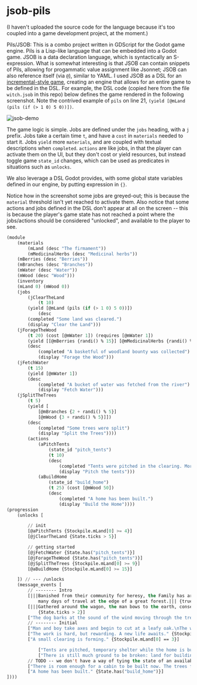 # jsob-pils

(I haven't uploaded the source code for the language because it's too coupled into a game development project, at the moment.) 

Pils/JSOB: This is a combo project written in GDScript for the Godot game engine. Pils is a Lisp-like language that can be embedded into a Godot game. JSOB is a data declaration language, which is syntactically an S-expression. What is somewhat interesting is that JSOB can contain snippets of Pils, allowing for progammatic value assignment like Jsonnet; JSOB can also reference itself (via `@`), similar to YAML. I used JSOB as a DSL for an [incremental-style game](https://en.wikipedia.org/wiki/Incremental_game]), creating an engine that allows for an entire game to be defined in the DSL. For example, the DSL code (copied here from the file `witch.jsob` in this repo) below defines the game rendered in the following screenshot. Note the contrived example of `pils` on line 21, `(yield [@mLand (pils (if (> 1 0) 5 0))])`.


![jsob-demo](https://github.com/apsz3/jsob-pils/assets/62445385/f0ae96d3-6d98-44e6-8f9c-95f5f6132ff2)

The game logic is simple. Jobs are defined under the `jobs` heading, with a `j` prefix. Jobs take a certain time `t`, and have a `cost` in `materials` needed to start it. Jobs `yield` more `materials`, and are coupled with textual descriptions when `completed`. `actions` are like jobs, in that the player can activate them on the UI, but they don't cost or yield resources, but instead toggle game `state_id` changes, which can be used as predicates in situations such as `unlocks`.  

We also leverage a DSL Godot provides, with some global state variables defined in our engine, by putting expression in `{}`. 

Notice how in the screenshot some jobs are greyed-out; this is because the `material` threshold isn't yet reached to activate them. Also notice that some actions and jobs defined in the DSL don't appear at all on the screen -- this is because the player's game state has not reached a point where the jobs/actions should be considered "unlocked", and available to the player to see.

```lisp
(module
    (materials
        (mLand (desc "The firmament"))
        (mMedicinalHerbs (desc "Medicinal herbs"))
	(mBerries (desc "Berries"))
	(mBranches (desc "Branches"))
	(mWater (desc "Water"))
	(mWood (desc "Wood")))
    (inventory
	(mLand 0) (mWood 0))
    (jobs
        (jClearTheLand
            (t 10)
   	    (yield [@mLand (pils (if (> 1 0) 5 0))])
            (desc 
		(completed "Some land was cleared.") 
		(display "Clear the Land")))
	(jForageTheWood
		(t 20) (cost [@mWater 1]) (requires [@mWater 1])
		(yield [[@mBerries {randi() % 15}] [@mMedicinalHerbs {randi() % 5}]])
		(desc
			(completed "A basketful of woodland bounty was collected")
			(display "Forage the Wood")))
	(jFetchWater
		(t 15)
		(yield [@mWater 1])
		(desc
			(completed "A bucket of water was fetched from the river")
			(display "Fetch Water")))
	(jSplitTheTrees
		(t 5)
		(yield [
			[@mBranches {2 + randi() % 5}]
			[@mWood {3 + randi() % 5}]])
		(desc 
			(completed "Some trees were split") 
			(display "Split the Trees"))))
		(actions
			(aPitchTents
				(state_id "pitch_tents")
				(t 10)
				(desc
					(completed "Tents were pitched in the clearing. More comfortable than sleeping in the Wagon.")
					(display "Pitch the tents")))
			(aBuildHome
				(state_id "build_home")
				(t 25) (cost [@mWood 50])
				(desc
					(completed "A home has been built.")
					(display "Build the Home"))))
(progression
    (unlocks [

        // init
        [@aPitchTents {Stockpile.mLand[0] >= 4}]
        [@jClearTheLand {State.ticks > 5}]

        // getting started
        [@jFetchWater {State.has("pitch_tents")}]
        [@jForageTheWood {State.has("pitch_tents")}]
        [@jSplitTheTrees {Stockpile.mLand[0] >= 9}]
        [@aBuildHome {Stockpile.mLand[0] >= 15}]

    ]) // --- /unlocks
    (message_events [
        // -------- Intro
        [|||Banished from their community for heresy, the Family has arrived after
            many days of travel at the edge of a great forest.||| {true}]
        [|||Gathered around the wagon, the man bows to the earth, consecrating the land; the woman, boy, and girl follow his example, touching soil to their lips.|||
            {State.ticks > 2}]
        ["The dog barks at the sound of the wind moving through the trees." {State.ticks > 4}]
        // -------- Initial
        ["Man and boy take axes and begin to cut at a leafy oak.\nThe women unload the wagon." {Stockpile.mLand[0] == 1}]
        ["The work is hard, but rewarding. A new life awaits." {Stockpile.mLand[0] == 2}]
        ["A small clearing is forming." {Stockpile.mLand[0] == 3}]

            ["Tents are pitched, temporary shelter while the home is built." {State.has("pitch_tents")}]
            ["There is still much ground to be broken: land for building and farming." {State.has("pitch_tents")}]
        // TODO -- we don't have a way of tying the state of an available action to the display for it being available...
        ["There is room enough for a cabin to be built now. The trees felled to make way shall provide the lumber, though they must be hewn and sawed." {Stockpile.mLand[0] >= 9}]
        ["A home has been built." {State.has("build_home")}]
])))
```
